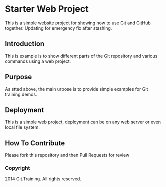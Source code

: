 # Starter Web Project

This is a simple website project for showing how to use Git and GitHub together. Updating for emergency fix after stashing. 

## Introduction

This is example is to show different parts of the Git repository and various commands using a web project.

## Purpose

As stted above, the main urpose is to provide simple examples for Git training demos.

## Deployment

This is a simple web project, deployment can be on any web server or even local file system.

## How To Contribute

Please fork this repository and then Pull Requests for review 


### Copyright

2014 Git.Training. All rights reserved.
